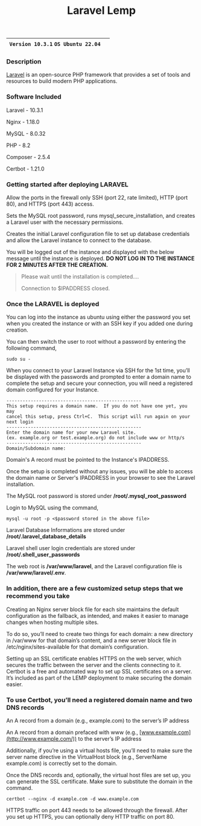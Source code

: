 ﻿---
title: Laravel Lemp
sidebar_label: Laravel Lemp
---

|**`Version 10.3.1` `OS Ubuntu 22.04`**|  |
|--------------------------------------|--|


### Description

[Laravel](https://laravel.com/) is an open-source PHP framework that provides a set of tools and resources to build modern PHP applications.

### Software Included

Laravel - 10.3.1

Nginx - 1.18.0

MySQL - 8.0.32

PHP - 8.2

Composer - 2.5.4

Certbot - 1.21.0

### Getting started after deploying LARAVEL

Allow the ports in the firewall only SSH (port 22, rate limited), HTTP (port 80), and HTTPS (port 443) access.

Sets the MySQL root password, runs mysql_secure_installation, and creates a Laravel user with the necessary permissions.

Creates the initial Laravel configuration file to set up database credentials and allow the Laravel instance to connect to the database.

You will be logged out of the instance and displayed with the below message until the instance is deployed.  **DO NOT LOG IN TO THE INSTANCE FOR 2 MINUTES AFTER THE CREATION.**

> Please wait until the installation is completed.... 
>
> Connection to $IPADDRESS closed.

### Once the LARAVEL is deployed

You can log into the instance as ubuntu using either the password you set when you created the instance or with an SSH key if you added one during creation.

You can then switch the user to root without a password by entering the following command,
~~~
sudo su -
~~~

When you connect to your Laravel Instance via SSH for the 1st time, you’ll be displayed with the passwords and prompted to enter a domain name to complete the setup and secure your connection, you will need a registered domain configured for your Instance.

```
--------------------------------------------------
This setup requires a domain name.  If you do not have one yet, you may
cancel this setup, press Ctrl+C.  This script will run again on your next login
--------------------------------------------------
Enter the domain name for your new Laravel site.
(ex. example.org or test.example.org) do not include www or http/s
--------------------------------------------------
Domain/Subdomain name:
```

Domain's A record must be pointed to the Instance's IPADDRESS.

Once the setup is completed without any issues, you will be able to access the domain name or Server's IPADDRESS in your browser to see the Laravel installation.

The MySQL root password is stored under  **/root/.mysql_root_password**

 Login to MySQL using the command,
 ~~~
 mysql -u root -p <$password stored in the above file>
 ~~~

Laravel Database Informations are stored under  **/root/.laravel_database_details**

Laravel shell user login credentials are stored under  **/root/.shell_user_passwords**

The web root is **/var/www/laravel**, and the Laravel configuration file is **/var/www/laravel/.env**.

### In addition, there are a few customized setup steps that we recommend you take

Creating an Nginx server block file for each site maintains the default configuration as the fallback, as intended, and makes it easier to manage changes when hosting multiple sites.

To do so, you’ll need to create two things for each domain: a new directory in /var/www for that domain’s content, and a new server block file in /etc/nginx/sites-available for that domain’s configuration.

Setting up an SSL certificate enables HTTPS on the web server, which secures the traffic between the server and the clients connecting to it. Certbot is a free and automated way to set up SSL certificates on a server. It’s included as part of the LEMP deployment to make securing the domain easier.

### To use Certbot, you’ll need a registered domain name and two DNS records

An A record from a domain (e.g., example.com) to the server’s IP address

An A record from a domain prefaced with www (e.g.,  [www.example.com](http://www.example.com/)) to the server’s IP address

Additionally, if you’re using a virtual hosts file, you’ll need to make sure the server name directive in the VirtualHost block (e.g., ServerName example.com) is correctly set to the domain.

Once the DNS records and, optionally, the virtual host files are set up, you can generate the SSL certificate. Make sure to substitute the domain in the command.

```
certbot --nginx -d example.com -d www.example.com
```

HTTPS traffic on port 443 needs to be allowed through the firewall. After you set up HTTPS, you can optionally deny HTTP traffic on port 80.
